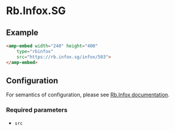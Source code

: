 <!---
Copyright 2017 The AMP HTML Authors. All Rights Reserved.

Licensed under the Apache License, Version 2.0 (the "License");
you may not use this file except in compliance with the License.
You may obtain a copy of the License at

      http://www.apache.org/licenses/LICENSE-2.0

Unless required by applicable law or agreed to in writing, software
distributed under the License is distributed on an "AS-IS" BASIS,
WITHOUT WARRANTIES OR CONDITIONS OF ANY KIND, either express or implied.
See the License for the specific language governing permissions and
limitations under the License.
-->

# Rb.Infox.SG

## Example

```html
<amp-embed width="240" height="400"
    type="rbinfox"
    src="https://rb.infox.sg/infox/503">
</amp-embed>
```

## Configuration

For semantics of configuration, please see [Rb.Infox documentation](https://adm.infox.sg).

### Required parameters

- `src`
